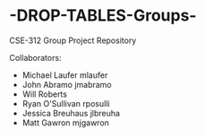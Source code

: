 # -DROP-TABLES-Groups-
CSE-312 Group Project Repository

Collaborators:
- Michael Laufer mlaufer
- John Abramo jmabramo
- Will Roberts
- Ryan O'Sullivan rposulli
- Jessica Breuhaus jlbreuha
- Matt Gawron mjgawron
